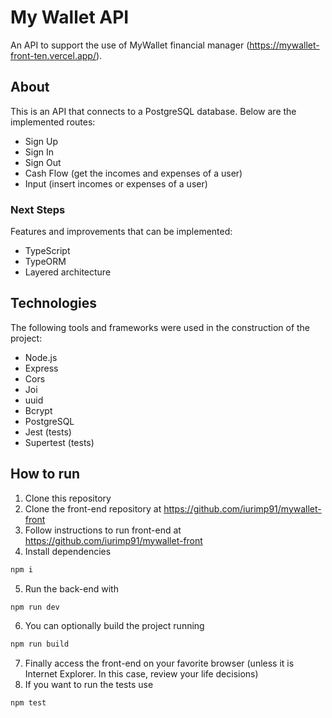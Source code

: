 # My Wallet API

An API to support the use of MyWallet financial manager (https://mywallet-front-ten.vercel.app/).

## About

This is an API that connects to a PostgreSQL database. Below are the implemented routes:

- Sign Up
- Sign In
- Sign Out
- Cash Flow (get the incomes and expenses of a user)
- Input (insert incomes or expenses of a user)

### Next Steps

Features and improvements that can be implemented:

- TypeScript
- TypeORM
- Layered architecture

## Technologies

The following tools and frameworks were used in the construction of the project:

- Node.js
- Express
- Cors
- Joi
- uuid
- Bcrypt
- PostgreSQL
- Jest (tests)
- Supertest (tests)

## How to run

1. Clone this repository
2. Clone the front-end repository at https://github.com/iurimp91/mywallet-front
3. Follow instructions to run front-end at https://github.com/iurimp91/mywallet-front
4. Install dependencies
```bash
npm i
```
5. Run the back-end with
```bash
npm run dev
```
6. You can optionally build the project running
```bash
npm run build
```
7. Finally access the front-end on your favorite browser (unless it is Internet Explorer. In this case, review your life decisions)
8. If you want to run the tests use
```bash
npm test
```
